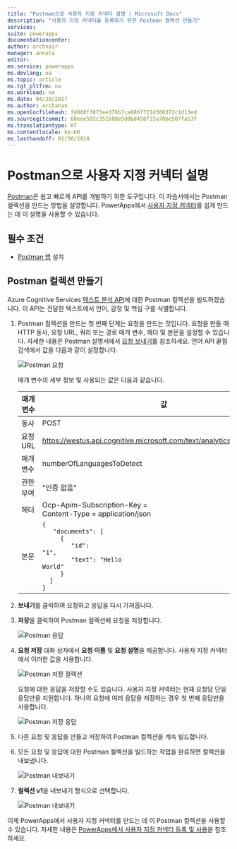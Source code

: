 ```yaml
---
title: "Postman으로 사용자 지정 커넥터 설명 | Microsoft Docs"
description: "사용자 지정 커넥터를 등록하기 위한 Postman 컬렉션 만들기"
services: 
suite: powerapps
documentationcenter: 
author: archnair
manager: anneta
editor: 
ms.service: powerapps
ms.devlang: na
ms.topic: article
ms.tgt_pltfrm: na
ms.workload: na
ms.date: 04/28/2017
ms.author: archanan
ms.openlocfilehash: fd060ff873ee376b7ca886f721d360372c1d13ed
ms.sourcegitcommit: 68eee592c351688e5d0bd458f33a70be507fa53f
ms.translationtype: HT
ms.contentlocale: ko-KR
ms.lasthandoff: 01/30/2018
---
```

# <a name="describe-a-custom-connector-with-postman"></a>Postman으로 사용자 지정 커넥터 설명
[Postman](https://www.getpostman.com/)은 쉽고 빠르게 API를 개발하기 위한 도구입니다. 이 자습서에서는 Postman 컬렉션을 만드는 방법을 설명합니다. PowerApps에서 [사용자 지정 커넥터](register-custom-api.md)를 쉽게 만드는 데 이 설명을 사용할 수 있습니다.

## <a name="prerequisites"></a>필수 조건
* [Postman 앱](https://www.getpostman.com/apps) 설치

## <a name="create-a-postman-collection"></a>Postman 컬렉션 만들기
Azure Cognitive Services [텍스트 분석 API](https://www.microsoft.com/cognitive-services/en-us/text-analytics-api)에 대한 Postman 컬렉션을 빌드하겠습니다. 이 API는 전달한 텍스트에서 언어, 감정 및 핵심 구를 식별합니다.

1. Postman 컬렉션을 만드는 첫 번째 단계는 요청을 만드는 것입니다. 요청을 만들 때 HTTP 동사, 요청 URL, 쿼리 또는 경로 매개 변수, 헤더 및 본문을 설정할 수 있습니다. 자세한 내용은 Postman 설명서에서 [요청 보내기](https://www.getpostman.com/docs/requests)를 참조하세요. 언어 API 끝점 검색에서 값을 다음과 같이 설정합니다.
   
    ![Postman 요청](./media/postman-collection/request.png)
   
    매개 변수의 세부 정보 및 사용되는 값은 다음과 같습니다.
   
   | 매개 변수 | 값 |
   | --- | --- |
   | 동사 |POST |
   | 요청 URL |https://westus.api.cognitive.microsoft.com/text/analytics/v2.0/languages |
   | 매개 변수 |numberOfLanguagesToDetect |
   | 권한 부여 |"인증 없음" |
   | 헤더 |Ocp-Apim-Subscription-Key = <your subscription key> <br/>Content-Type = application/json |
   | 본문 |<code>{<br/>&nbsp;&nbsp;&nbsp;"documents": [<br/>&nbsp;&nbsp;&nbsp;&nbsp;&nbsp;{<br/>&nbsp;&nbsp;&nbsp;&nbsp;&nbsp;&nbsp;&nbsp;&nbsp;"id": "1",<br/>&nbsp;&nbsp;&nbsp;&nbsp;&nbsp;&nbsp;&nbsp;&nbsp;"text": "Hello World"<br/>&nbsp;&nbsp;&nbsp;&nbsp;&nbsp;}<br/>&nbsp;&nbsp;]<br/>}<code> |
2. **보내기**를 클릭하여 요청하고 응답을 다시 가져옵니다.
3. **저장**을 클릭하여 Postman 컬렉션에 요청을 저장합니다.
   
    ![Postman 응답](./media/postman-collection/request-response-save.png)
4. **요청 저장** 대화 상자에서 **요청 이름** 및 **요청 설명**을 제공합니다. 사용자 지정 커넥터에서 이러한 값을 사용합니다.
   
    ![Postman 저장 컬렉션](./media/postman-collection/save-request-note.png)
   
    요청에 대한 응답을 저장할 수도 있습니다. 사용자 지정 커넥터는 현재 요청당 단일 응답만을 지원합니다. 하나의 요청에 여러 응답을 저장하는 경우 첫 번째 응답만을 사용합니다.
   
    ![Postman 저장 응답](./media/postman-collection/save-response.png)
5. 다른 요청 및 응답을 만들고 저장하여 Postman 컬렉션을 계속 빌드합니다.
6. 모든 요청 및 응답에 대한 Postman 컬렉션을 빌드하는 작업을 완료하면 컬렉션을 내보냅니다.
   
    ![Postman 내보내기](./media/postman-collection/export.png)
7. **컬렉션 v1**을 내보내기 형식으로 선택합니다.
   
    ![Postman 내보내기](./media/postman-collection/export2.png)

이제 PowerApps에서 사용자 지정 커넥터를 만드는 데 이 Postman 컬렉션을 사용할 수 있습니다. 자세한 내용은 [PowerApps에서 사용자 지정 커넥터 등록 및 사용](register-custom-api.md)을 참조하세요. 

